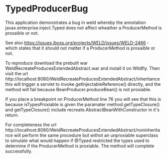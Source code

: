 # TypedProducerBug

This application demonstrates a bug in weld whereby the annotation javax.enterprise.inject.Typed does not affect wheather a ProducerMethod is proxaible or not. 

See also https://issues.jboss.org/projects/WELD/issues/WELD-2466 - which states that it should not matter if a ProducerMethod is proxaible or not. 

To reproduce download the prebuilt war WeldRecreateProducesExtendedAbstract.war and install it on Wildfly. Then visit the url http://localhost:8080/WeldRecreateProducesExtendedAbstract/inheritance this will trigger a servlet to invoke getInjectableReference() directly, and the method will fail because BeanProducer.produceBean() is not proxiable. 

If you place a breakpoint on ProducerMethod line 76 you will see that this is because isTypesProxiable is given the paramater method.getTypeClosure() and getTypeClosure() include recreate.AbstractBeanWithConstructor in it's return. 

For completeness the url http://localhost:8080/WeldRecreateProducesExtendedAbstract/noninheritance will perform the same procedure but withot an unproxiable superclass to simulate what would happen if @Typed restricted the types used to determine if the ProducerMethod is proxiable. The method will complete successfully. 
